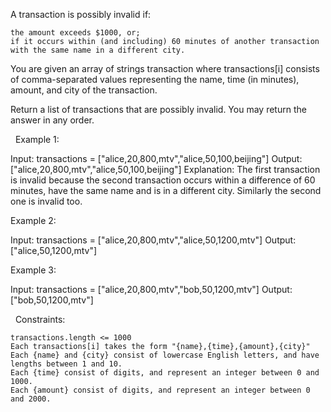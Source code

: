 A transaction is possibly invalid if:


	the amount exceeds $1000, or;
	if it occurs within (and including) 60 minutes of another transaction with the same name in a different city.


You are given an array of strings transaction where transactions[i] consists of comma-separated values representing the name, time (in minutes), amount, and city of the transaction.

Return a list of transactions that are possibly invalid. You may return the answer in any order.

 
Example 1:

Input: transactions = ["alice,20,800,mtv","alice,50,100,beijing"]
Output: ["alice,20,800,mtv","alice,50,100,beijing"]
Explanation: The first transaction is invalid because the second transaction occurs within a difference of 60 minutes, have the same name and is in a different city. Similarly the second one is invalid too.

Example 2:

Input: transactions = ["alice,20,800,mtv","alice,50,1200,mtv"]
Output: ["alice,50,1200,mtv"]


Example 3:

Input: transactions = ["alice,20,800,mtv","bob,50,1200,mtv"]
Output: ["bob,50,1200,mtv"]


 
Constraints:


	transactions.length <= 1000
	Each transactions[i] takes the form "{name},{time},{amount},{city}"
	Each {name} and {city} consist of lowercase English letters, and have lengths between 1 and 10.
	Each {time} consist of digits, and represent an integer between 0 and 1000.
	Each {amount} consist of digits, and represent an integer between 0 and 2000.

